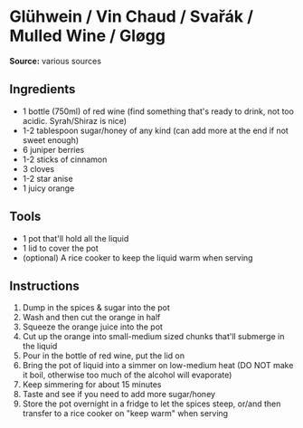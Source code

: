# Glühwein / Vin Chaud / Svařák / Mulled Wine / Gløgg

**Source:** various sources

## Ingredients

- 1 bottle (750ml) of red wine (find something that's ready to drink, not too acidic. Syrah/Shiraz is nice)
- 1-2 tablespoon sugar/honey of any kind (can add more at the end if not sweet enough)
- 6 juniper berries
- 1-2 sticks of cinnamon
- 3 cloves
- 1-2 star anise
- 1 juicy orange

## Tools
- 1 pot that'll hold all the liquid
- 1 lid to cover the pot
- (optional) A rice cooker to keep the liquid warm when serving



## Instructions

1. Dump in the spices & sugar into the pot
2. Wash and then cut the orange in half
3. Squeeze the orange juice into the pot
4. Cut up the orange into small-medium sized chunks that'll submerge in the liquid
5. Pour in the bottle of red wine, put the lid on
6. Bring the pot of liquid into a simmer on low-medium heat (DO NOT make it boil, otherwise too much of the alcohol will evaporate)
7. Keep simmering for about 15 minutes
8. Taste and see if you need to add more sugar/honey
8. Store the pot overnight in a fridge to let the spices steep, or/and then transfer to a rice cooker on "keep warm" when serving

